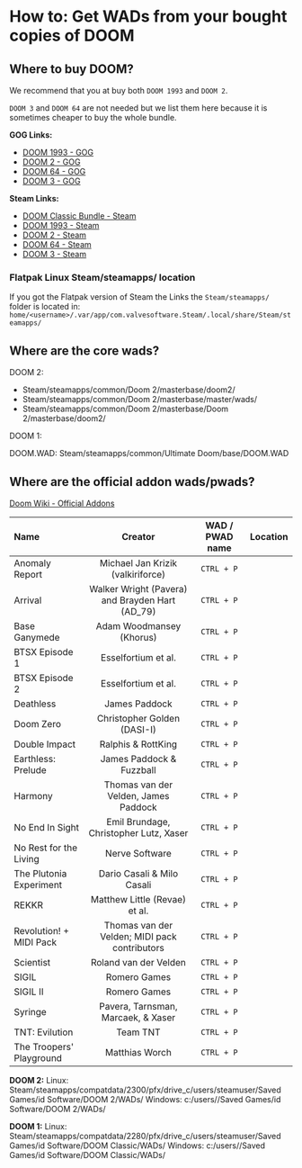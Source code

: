 # How to: Get WADs from your bought copies of DOOM

## Where to buy DOOM?

We recommend that you at buy both `DOOM 1993` and `DOOM 2`.

`DOOM 3` and `DOOM 64` are not needed but we list them here because it is sometimes cheaper to buy the whole bundle.

**GOG Links:**

- [DOOM 1993 - GOG](https://www.gog.com/en/game/doom_1993)
- [DOOM 2 - GOG](https://www.gog.com/en/game/doom_ii)
- [DOOM 64 - GOG](https://www.gog.com/en/game/doom_64)
- [DOOM 3 - GOG](https://www.gog.com/en/game/doom_3)

**Steam Links:**

- [DOOM Classic Bundle - Steam](https://store.steampowered.com/bundle/27490/DOOM_Classic_Bundle/)
- [DOOM 1993 - Steam](https://store.steampowered.com/app/2280/DOOM_1993/)
- [DOOM 2 - Steam](https://store.steampowered.com/app/2300/DOOM_II/)
- [DOOM 64 - Steam](https://store.steampowered.com/app/1148590/DOOM_64/)
- [DOOM 3 - Steam](https://store.steampowered.com/app/208200/DOOM_3/)


### Flatpak Linux Steam/steamapps/ location

If you got the Flatpak version of Steam the Links the `Steam/steamapps/` folder is located in:<br>
`home/<username>/.var/app/com.valvesoftware.Steam/.local/share/Steam/steamapps/`

## Where are the core wads?

DOOM 2:

- Steam/steamapps/common/Doom 2/masterbase/doom2/
- Steam/steamapps/common/Doom 2/masterbase/master/wads/
- Steam/steamapps/common/Doom 2/masterbase/Doom 2/masterbase/doom2/

DOOM 1:

DOOM.WAD: Steam/steamapps/common/Ultimate Doom/base/DOOM.WAD

## Where are the official addon wads/pwads?

[Doom Wiki - Official Addons](https://doomwiki.org/wiki/Official_add-ons)

| Name                 | Creator |  WAD / PWAD name      | Location     |
| :---                    | :---:               | :---:                 |       :---:          |
| Anomaly Report           |   Michael Jan Krizik (valkiriforce)          |   `CTRL + P`          |     |
| Arrival           |   Walker Wright (Pavera) and Brayden Hart (AD_79)          |   `CTRL + P`          |     |
| Base Ganymede          |   Adam Woodmansey (Khorus)          |   `CTRL + P`          |     |
| BTSX Episode 1             |   Esselfortium et al.          |   `CTRL + P`          |     |
| BTSX Episode 2          |   Esselfortium et al.          |   `CTRL + P`          |     |
| Deathless            |   James Paddock           |   `CTRL + P`          |     |
| Doom Zero           |   Christopher Golden (DASI-I)          |   `CTRL + P`          |     |
| Double Impact           |   Ralphis & RottKing          |   `CTRL + P`          |     |
| Earthless: Prelude            |   James Paddock & Fuzzball           |   `CTRL + P`          |     |
| Harmony          |   Thomas van der Velden, James Paddock            |   `CTRL + P`          |
| No End In Sight          |  Emil Brundage, Christopher Lutz, Xaser         |   `CTRL + P`          |
| No Rest for the Living          |   Nerve Software            |   `CTRL + P`          |
| The Plutonia Experiment          |   Dario Casali & Milo Casali          |   `CTRL + P`          |
| REKKR           |   Matthew Little (Revae) et al.         |   `CTRL + P`          |
| Revolution! + MIDI Pack           |   Thomas van der Velden; MIDI pack contributors            |   `CTRL + P`          |
| Scientist             |   Roland van der Velden         |   `CTRL + P`          |
| SIGIL            |   Romero Games        |   `CTRL + P`          |
| SIGIL II              |   Romero Games        |   `CTRL + P`          |
| Syringe              |   Pavera, Tarnsman, Marcaek, & Xaser         |   `CTRL + P`          |
| TNT: Evilution               |   Team TNT         |   `CTRL + P`          |
| The Troopers' Playground    |   Matthias Worch       |   `CTRL + P`          |



**DOOM 2:**
Linux: Steam/steamapps/compatdata/2300/pfx/drive_c/users/steamuser/Saved Games/id Software/DOOM 2/WADs/
Windows: c:/users/<username>/Saved Games/id Software/DOOM 2/WADs/


**DOOM 1:**
Linux: Steam/steamapps/compatdata/2280/pfx/drive_c/users/steamuser/Saved Games/id Software/DOOM Classic/WADs/
Windows: c:/users/<username>/Saved Games/id Software/DOOM Classic/WADs/
